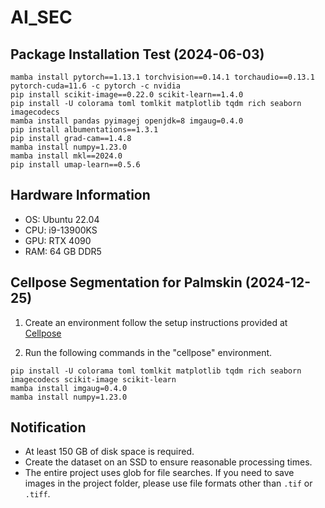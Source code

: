 # AI_SEC

## Package Installation Test (2024-06-03)

```shell
mamba install pytorch==1.13.1 torchvision==0.14.1 torchaudio==0.13.1 pytorch-cuda=11.6 -c pytorch -c nvidia
pip install scikit-image==0.22.0 scikit-learn==1.4.0
pip install -U colorama toml tomlkit matplotlib tqdm rich seaborn imagecodecs
mamba install pandas pyimagej openjdk=8 imgaug=0.4.0
pip install albumentations==1.3.1
pip install grad-cam==1.4.8
mamba install numpy=1.23.0
mamba install mkl==2024.0
pip install umap-learn==0.5.6
```

## Hardware Information

- OS: Ubuntu 22.04
- CPU: i9-13900KS
- GPU: RTX 4090
- RAM: 64 GB DDR5

## Cellpose Segmentation for Palmskin (2024-12-25)

1. Create an environment follow the setup instructions provided at [Cellpose](https://github.com/MouseLand/cellpose?tab=readme-ov-file#installation)

2. Run the following commands in the "cellpose" environment.

```shell
pip install -U colorama toml tomlkit matplotlib tqdm rich seaborn imagecodecs scikit-image scikit-learn
mamba install imgaug=0.4.0
mamba install numpy=1.23.0
```

## Notification

- At least 150 GB of disk space is required.
- Create the dataset on an SSD to ensure reasonable processing times.
- The entire project uses glob for file searches. If you need to save images in the project folder, please use file formats other than `.tif` or `.tiff`.
